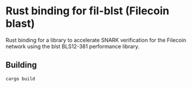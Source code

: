 Rust binding for fil-blst (Filecoin blast)
==========================================

Rust binding for a library to accelerate SNARK verification for the Filecoin network using the blst BLS12-381 performance library.

Building
--------

    cargo build
